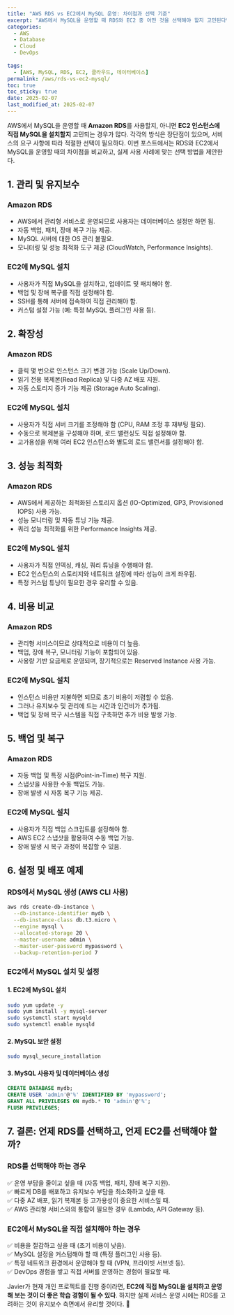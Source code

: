 ```yaml
---
title: "AWS RDS vs EC2에서 MySQL 운영: 차이점과 선택 기준"
excerpt: "AWS에서 MySQL을 운영할 때 RDS와 EC2 중 어떤 것을 선택해야 할지 고민된다면? 두 가지 옵션의 차이점을 성능, 비용, 유지보수, 확장성 측면에서 비교하고, 코드 예제와 함께 설명합니다."
categories:
  - AWS
  - Database
  - Cloud
  - DevOps
  
tags:
  - [AWS, MySQL, RDS, EC2, 클라우드, 데이터베이스]
permalink: /aws/rds-vs-ec2-mysql/
toc: true
toc_sticky: true
date: 2025-02-07
last_modified_at: 2025-02-07
---
```


AWS에서 MySQL을 운영할 때 **Amazon RDS**를 사용할지, 아니면 **EC2 인스턴스에 직접 MySQL을 설치할지** 고민되는 경우가 많다. 각각의 방식은 장단점이 있으며, 서비스의 요구 사항에 따라 적절한 선택이 필요하다. 이번 포스트에서는 RDS와 EC2에서 MySQL을 운영할 때의 차이점을 비교하고, 실제 사용 사례에 맞는 선택 방법을 제안한다.

## 1. 관리 및 유지보수

### **Amazon RDS**
- AWS에서 관리형 서비스로 운영되므로 사용자는 데이터베이스 설정만 하면 됨.
- 자동 백업, 패치, 장애 복구 기능 제공.
- MySQL 서버에 대한 OS 관리 불필요.
- 모니터링 및 성능 최적화 도구 제공 (CloudWatch, Performance Insights).

### **EC2에 MySQL 설치**
- 사용자가 직접 MySQL을 설치하고, 업데이트 및 패치해야 함.
- 백업 및 장애 복구를 직접 설정해야 함.
- SSH를 통해 서버에 접속하여 직접 관리해야 함.
- 커스텀 설정 가능 (예: 특정 MySQL 플러그인 사용 등).

## 2. 확장성

### **Amazon RDS**
- 클릭 몇 번으로 인스턴스 크기 변경 가능 (Scale Up/Down).
- 읽기 전용 복제본(Read Replica) 및 다중 AZ 배포 지원.
- 자동 스토리지 증가 기능 제공 (Storage Auto Scaling).

### **EC2에 MySQL 설치**
- 사용자가 직접 서버 크기를 조정해야 함 (CPU, RAM 조정 후 재부팅 필요).
- 수동으로 복제본을 구성해야 하며, 로드 밸런싱도 직접 설정해야 함.
- 고가용성을 위해 여러 EC2 인스턴스와 별도의 로드 밸런서를 설정해야 함.

## 3. 성능 최적화

### **Amazon RDS**
- AWS에서 제공하는 최적화된 스토리지 옵션 (IO-Optimized, GP3, Provisioned IOPS) 사용 가능.
- 성능 모니터링 및 자동 튜닝 기능 제공.
- 쿼리 성능 최적화를 위한 Performance Insights 제공.

### **EC2에 MySQL 설치**
- 사용자가 직접 인덱싱, 캐싱, 쿼리 튜닝을 수행해야 함.
- EC2 인스턴스의 스토리지와 네트워크 설정에 따라 성능이 크게 좌우됨.
- 특정 커스텀 튜닝이 필요한 경우 유리할 수 있음.

## 4. 비용 비교

### **Amazon RDS**
- 관리형 서비스이므로 상대적으로 비용이 더 높음.
- 백업, 장애 복구, 모니터링 기능이 포함되어 있음.
- 사용량 기반 요금제로 운영되며, 장기적으로는 Reserved Instance 사용 가능.

### **EC2에 MySQL 설치**
- 인스턴스 비용만 지불하면 되므로 초기 비용이 저렴할 수 있음.
- 그러나 유지보수 및 관리에 드는 시간과 인건비가 추가됨.
- 백업 및 장애 복구 시스템을 직접 구축하면 추가 비용 발생 가능.

## 5. 백업 및 복구

### **Amazon RDS**
- 자동 백업 및 특정 시점(Point-in-Time) 복구 지원.
- 스냅샷을 사용한 수동 백업도 가능.
- 장애 발생 시 자동 복구 기능 제공.

### **EC2에 MySQL 설치**
- 사용자가 직접 백업 스크립트를 설정해야 함.
- AWS EC2 스냅샷을 활용하여 수동 백업 가능.
- 장애 발생 시 복구 과정이 복잡할 수 있음.

## 6. 설정 및 배포 예제

### **RDS에서 MySQL 생성 (AWS CLI 사용)**

```sh
aws rds create-db-instance \
  --db-instance-identifier mydb \
  --db-instance-class db.t3.micro \
  --engine mysql \
  --allocated-storage 20 \
  --master-username admin \
  --master-user-password mypassword \
  --backup-retention-period 7
```

### **EC2에서 MySQL 설치 및 설정**

#### 1. EC2에 MySQL 설치
```sh
sudo yum update -y
sudo yum install -y mysql-server
sudo systemctl start mysqld
sudo systemctl enable mysqld
```

#### 2. MySQL 보안 설정
```sh
sudo mysql_secure_installation
```

#### 3. MySQL 사용자 및 데이터베이스 생성
```sql
CREATE DATABASE mydb;
CREATE USER 'admin'@'%' IDENTIFIED BY 'mypassword';
GRANT ALL PRIVILEGES ON mydb.* TO 'admin'@'%';
FLUSH PRIVILEGES;
```

## 7. 결론: 언제 RDS를 선택하고, 언제 EC2를 선택해야 할까?

### **RDS를 선택해야 하는 경우**
✅ 운영 부담을 줄이고 싶을 때 (자동 백업, 패치, 장애 복구 지원).  
✅ 빠르게 DB를 배포하고 유지보수 부담을 최소화하고 싶을 때.  
✅ 다중 AZ 배포, 읽기 복제본 등 고가용성이 중요한 서비스일 때.  
✅ AWS 관리형 서비스와의 통합이 필요한 경우 (Lambda, API Gateway 등).  

### **EC2에서 MySQL을 직접 설치해야 하는 경우**
✅ 비용을 절감하고 싶을 때 (초기 비용이 낮음).  
✅ MySQL 설정을 커스텀해야 할 때 (특정 플러그인 사용 등).  
✅ 특정 네트워크 환경에서 운영해야 할 때 (VPN, 프라이빗 서브넷 등).  
✅ DevOps 경험을 쌓고 직접 서버를 운영하는 경험이 필요할 때.  

Javier가 현재 개인 프로젝트를 진행 중이라면, **EC2에 직접 MySQL을 설치하고 운영해 보는 것이 더 좋은 학습 경험이 될 수 있다**. 하지만 실제 서비스 운영 시에는 RDS를 고려하는 것이 유지보수 측면에서 유리할 것이다. 🚀

